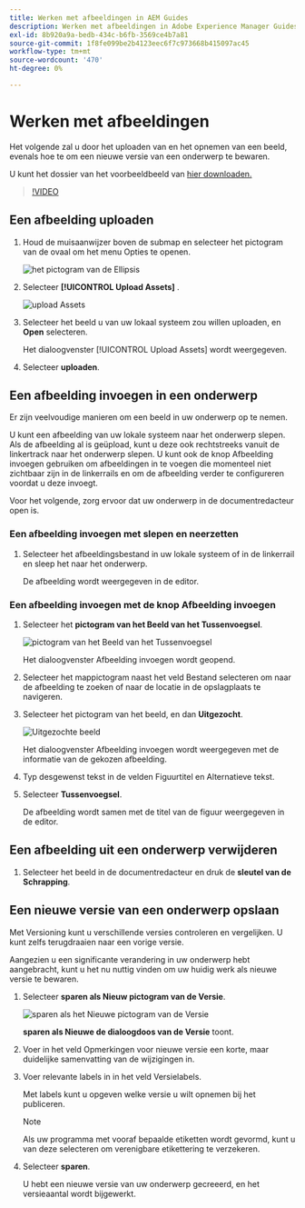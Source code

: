 ```yaml
---
title: Werken met afbeeldingen in AEM Guides
description: Werken met afbeeldingen in Adobe Experience Manager Guides
exl-id: 8b920a9a-bedb-434c-b6fb-3569ce4b7a81
source-git-commit: 1f8fe099be2b4123eec6f7c973668b415097ac45
workflow-type: tm+mt
source-wordcount: '470'
ht-degree: 0%

---
```


# Werken met afbeeldingen

Het volgende zal u door het uploaden van en het opnemen van een beeld, evenals hoe te om een nieuwe versie van een onderwerp te bewaren.

U kunt het dossier van het voorbeeldbeeld van [ hier downloaden.](assets/working-with-images/SignInScreen.png)

>[!VIDEO](https://video.tv.adobe.com/v/336661?quality=12&learn=on)

## Een afbeelding uploaden

1. Houd de muisaanwijzer boven de submap en selecteer het pictogram van de ovaal om het menu Opties te openen.

   ![ het pictogram van de Ellipsis ](images/lesson-4/ellipses.png)

1. Selecteer **[!UICONTROL Upload Assets]** .

   ![ upload Assets ](images/lesson-4/upload-assets.png)

1. Selecteer het beeld u van uw lokaal systeem zou willen uploaden, en **Open** selecteren.

   Het dialoogvenster [!UICONTROL Upload Assets] wordt weergegeven.

1. Selecteer **uploaden**.

## Een afbeelding invoegen in een onderwerp

Er zijn veelvoudige manieren om een beeld in uw onderwerp op te nemen.

U kunt een afbeelding van uw lokale systeem naar het onderwerp slepen. Als de afbeelding al is geüpload, kunt u deze ook rechtstreeks vanuit de linkertrack naar het onderwerp slepen. U kunt ook de knop Afbeelding invoegen gebruiken om afbeeldingen in te voegen die momenteel niet zichtbaar zijn in de linkerrails en om de afbeelding verder te configureren voordat u deze invoegt.

Voor het volgende, zorg ervoor dat uw onderwerp in de documentredacteur open is.

### Een afbeelding invoegen met slepen en neerzetten

1. Selecteer het afbeeldingsbestand in uw lokale systeem of in de linkerrail en sleep het naar het onderwerp.

   De afbeelding wordt weergegeven in de editor.

### Een afbeelding invoegen met de knop Afbeelding invoegen

1. Selecteer het **pictogram van het Beeld van het Tussenvoegsel**.

   ![ pictogram van het Beeld van het Tussenvoegsel ](images/lesson-4/insert-image.png)

   Het dialoogvenster Afbeelding invoegen wordt geopend.

1. Selecteer het mappictogram naast het veld Bestand selecteren om naar de afbeelding te zoeken of naar de locatie in de opslagplaats te navigeren.
1. Selecteer het pictogram van het beeld, en dan **Uitgezocht**.

   ![ Uitgezochte beeld ](images/lesson-4/select-image-with-markings.png)

   Het dialoogvenster Afbeelding invoegen wordt weergegeven met de informatie van de gekozen afbeelding.

1. Typ desgewenst tekst in de velden Figuurtitel en Alternatieve tekst.
1. Selecteer **Tussenvoegsel**.

   De afbeelding wordt samen met de titel van de figuur weergegeven in de editor.

## Een afbeelding uit een onderwerp verwijderen

1. Selecteer het beeld in de documentredacteur en druk de **sleutel van de Schrapping**.

## Een nieuwe versie van een onderwerp opslaan

Met Versioning kunt u verschillende versies controleren en vergelijken. U kunt zelfs terugdraaien naar een vorige versie.

Aangezien u een significante verandering in uw onderwerp hebt aangebracht, kunt u het nu nuttig vinden om uw huidig werk als nieuwe versie te bewaren.

1. Selecteer **sparen als Nieuw pictogram van de Versie**.

   ![ sparen als het Nieuwe pictogram van de Versie ](images/common/save-as-new-version.png)

   **sparen als Nieuwe de dialoogdoos van de Versie** toont.

1. Voer in het veld Opmerkingen voor nieuwe versie een korte, maar duidelijke samenvatting van de wijzigingen in.
1. Voer relevante labels in in het veld Versielabels.

   Met labels kunt u opgeven welke versie u wilt opnemen bij het publiceren.

   >[!NOTE]
   > 
   > Als uw programma met vooraf bepaalde etiketten wordt gevormd, kunt u van deze selecteren om verenigbare etikettering te verzekeren.

1. Selecteer **sparen**.

   U hebt een nieuwe versie van uw onderwerp gecreeerd, en het versieaantal wordt bijgewerkt.
